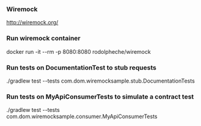 ### Wiremock
http://wiremock.org/
### Run wiremock container
docker run -it --rm -p 8080:8080 rodolpheche/wiremock
### Run tests on DocumentationTest to stub requests
 ./gradlew test --tests com.dom.wiremocksample.stub.DocumentationTests
### Run tests on MyApiConsumerTests to simulate a contract test
./gradlew test --tests com.dom.wiremocksample.consumer.MyApiConsumerTests
